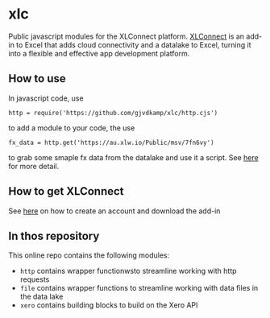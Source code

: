 # xlc
Public javascript modules for the XLConnect platform. 
[XLConnect](https://www.xlconnect.net) is an add-in to Excel that adds cloud connectivity and a datalake to Excel, turning it into a flexible and effective app development platform. 

## How to use 
In javascript code, use 

`http = require('https://github.com/gjvdkamp/xlc/http.cjs')`

to add a module to your code, the use 

`fx_data = http.get('https://au.xlw.io/Public/msv/7fn6vy')`

to grab some smaple fx data from the datalake and use it a script. See [here](http://docs.xlconnect.net/javascript/) for more detail.

## How to get XLConnect 
See [here](http://docs.xlconnect.net/) on how to create an account and download the add-in 

## In thos repository
This online repo contains the following modules:
* `http` contains wrapper functionwsto streamline working with http requests 
* `file` contains wrapper functions to streamline working with data files in the data lake 
* `xero` contains building blocks to build on the Xero API 

